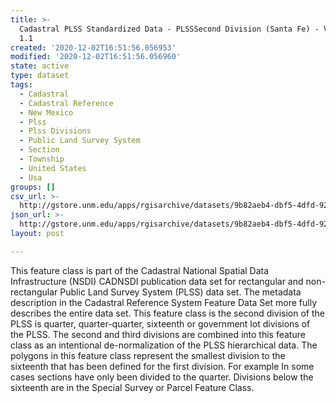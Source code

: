```yaml
---
title: >-
  Cadastral PLSS Standardized Data - PLSSSecond Division (Santa Fe) - Version
  1.1
created: '2020-12-02T16:51:56.056953'
modified: '2020-12-02T16:51:56.056960'
state: active
type: dataset
tags:
  - Cadastral
  - Cadastral Reference
  - New Mexico
  - Plss
  - Plss Divisions
  - Public Land Survey System
  - Section
  - Township
  - United States
  - Usa
groups: []
csv_url: >-
  http://gstore.unm.edu/apps/rgisarchive/datasets/9b82aeb4-dbf5-4dfd-92d5-2fbe32e41d5f/PLSSSecond_Division_SANTA_FE.derived.csv
json_url: >-
  http://gstore.unm.edu/apps/rgisarchive/datasets/9b82aeb4-dbf5-4dfd-92d5-2fbe32e41d5f/PLSSSecond_Division_SANTA_FE.derived.json
layout: post

---
```

 This feature class is part of the Cadastral National Spatial Data
                Infrastructure (NSDI) CADNSDI publication data set for rectangular and
                non-rectangular Public Land Survey System (PLSS) data set. The metadata description
                in the Cadastral Reference System Feature Data Set more fully describes the entire
                data set. This feature class is the second division of the PLSS is quarter,
                quarter-quarter, sixteenth or government lot divisions of the PLSS. The second and
                third divisions are combined into this feature class as an intentional
                de-normalization of the PLSS hierarchical data. The polygons in this feature class
                represent the smallest division to the sixteenth that has been defined for the first
                division. For example In some cases sections have only been divided to the quarter.
                Divisions below the sixteenth are in the Special Survey or Parcel Feature Class. 
